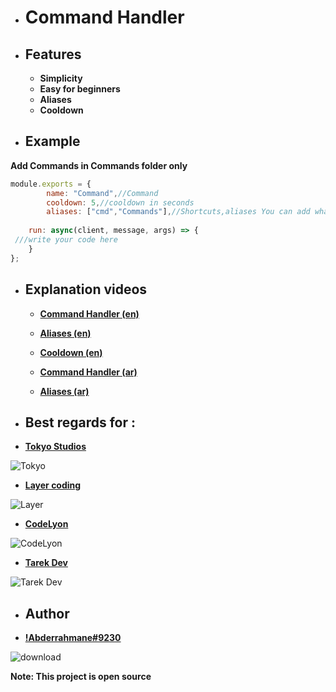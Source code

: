 + # **Command Handler**

+ ## **Features**
     + **Simplicity**
     + **Easy for beginners**
     + **Aliases**
     +  **Cooldown**

+ ## **Example**
**Add Commands in Commands folder only**
```js
module.exports = {
        name: "Command",//Command
        cooldown: 5,//cooldown in seconds
        aliases: ["cmd","Commands"],//Shortcuts,aliases You can add whatever you want
        
    run: async(client, message, args) => {
 ///write your code here
    }
};
```
+ ## **Explanation videos**

  - [**Command Handler (en)**](https://www.youtube.com/watch?v=Sihf7B8D4Y8)
  - [**Aliases (en)**](https://www.youtube.com/watch?v=QBUJ3cdofqc)
  - [**Cooldown (en)**](https://www.youtube.com/watch?v=WGTZgZVVclw)
   
  - [**Command Handler (ar)**](https://www.youtube.com/watch?v=qNXOykoWfNs)
  - [**Aliases (ar)**](https://www.youtube.com/watch?v=SG0AkQnNFZ8)
+ ## **Best regards for :**
 -  [**Tokyo Studios**](https://discord.gg/PJhTsydevp)


  ![Tokyo](https://cdn.discordapp.com/icons/812325250809200691/2e355ef7f2a384927c07e53d86e108f2.png)
  
  - [**Layer coding**](https://discord.gg/GN5eMZfdeV)


  ![Layer](https://cdn.discordapp.com/icons/736264818318639195/a_b62fd3d803685c3820133e52d02e972e.gif)

 - [**CodeLyon**](https://www.youtube.com/channel/UC08G-UJT58SbkdmcOYyOQVw)



 ![CodeLyon](https://cdn.discordapp.com/icons/789349449688023091/a_be1e2e69985b9974203b71e85e3b8429.gif)

 - [**Tarek Dev**](https://www.youtube.com/channel/UCVI746kmbnbE6a1cS3sZQTA)



 ![Tarek Dev](https://cdn.discordapp.com/attachments/778587387160297473/821481873229348864/unknown.png)


 + ## **Author**
- [**!Abderrahmane#9230**](https://discord.gg/PJhTsydevp) 

![download](https://cdn.discordapp.com/avatars/413019443136954392/096d2b0e3f015535b4bf8a100b88d409.gif)

**Note: This project is open source**

